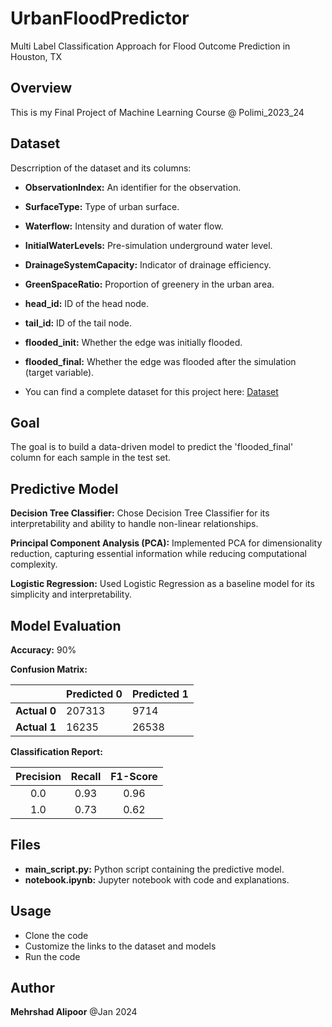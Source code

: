 # UrbanFloodPredictor
Multi Label Classification Approach for Flood Outcome Prediction in Houston, TX

## Overview
This is my Final Project of Machine Learning Course @ Polimi_2023_24 

## Dataset
Descrription of the dataset and its columns:

- **ObservationIndex:** An identifier for the observation.
- **SurfaceType:** Type of urban surface.
- **Waterflow:** Intensity and duration of water flow.
- **InitialWaterLevels:** Pre-simulation underground water level.
- **DrainageSystemCapacity:** Indicator of drainage efficiency.
- **GreenSpaceRatio:** Proportion of greenery in the urban area.
- **head_id:** ID of the head node.
- **tail_id:** ID of the tail node.
- **flooded_init:** Whether the edge was initially flooded.
- **flooded_final:** Whether the edge was flooded after the simulation (target variable).

- You can find a complete dataset for this project here: [Dataset](https://drive.google.com/drive/folders/1JqYgHdtN7MsMO2df0E2LSJk3K323sRun?usp=sharing)

## Goal
The goal is to build a data-driven model to predict the 'flooded_final' column for each sample in the test set.

## Predictive Model
**Decision Tree Classifier:**
Chose Decision Tree Classifier for its interpretability and ability to handle non-linear relationships.

**Principal Component Analysis (PCA):**
Implemented PCA for dimensionality reduction, capturing essential information while reducing computational complexity.

**Logistic Regression:**
Used Logistic Regression as a baseline model for its simplicity and interpretability.

## Model Evaluation

**Accuracy:** 90%

**Confusion Matrix:**

|           | Predicted 0 | Predicted 1 |
|-----------|-------------|-------------|
| **Actual 0** | 207313      | 9714        |
| **Actual 1** | 16235       | 26538       |


**Classification Report:**

|    Precision    |    Recall    |    F1-Score   |
|:---------------:|:------------:|:-------------:|
|      0.0        |     0.93     |     0.96      |     0.94      |
|      1.0        |     0.73     |     0.62      |     0.67      |
 

## Files
- **main_script.py:** Python script containing the predictive model.
- **notebook.ipynb:** Jupyter notebook with code and explanations.

## Usage
- Clone the code
- Customize the links to the dataset and models
- Run the code

## Author
**Mehrshad Alipoor**
@Jan 2024
